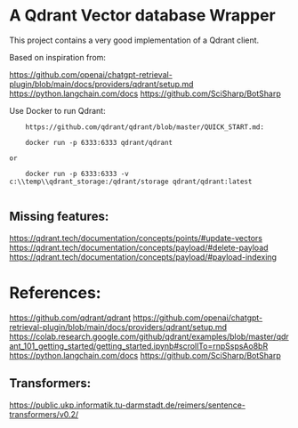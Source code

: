 # A Qdrant Vector database Wrapper 

This project contains a very good implementation of a Qdrant client.

Based on inspiration from:

https://github.com/openai/chatgpt-retrieval-plugin/blob/main/docs/providers/qdrant/setup.md
https://python.langchain.com/docs
https://github.com/SciSharp/BotSharp


Use Docker to run Qdrant:

```
    https://github.com/qdrant/qdrant/blob/master/QUICK_START.md:

    docker run -p 6333:6333 qdrant/qdrant

or

    docker run -p 6333:6333 -v c:\\temp\\qdrant_storage:/qdrant/storage qdrant/qdrant:latest
    
```



## Missing features:

https://qdrant.tech/documentation/concepts/points/#update-vectors
https://qdrant.tech/documentation/concepts/payload/#delete-payload
https://qdrant.tech/documentation/concepts/payload/#payload-indexing



# References:
https://github.com/qdrant/qdrant
https://github.com/openai/chatgpt-retrieval-plugin/blob/main/docs/providers/qdrant/setup.md
https://colab.research.google.com/github/qdrant/examples/blob/master/qdrant_101_getting_started/getting_started.ipynb#scrollTo=rnpSspsAo8bR
https://python.langchain.com/docs
https://github.com/SciSharp/BotSharp

## Transformers: 
https://public.ukp.informatik.tu-darmstadt.de/reimers/sentence-transformers/v0.2/

